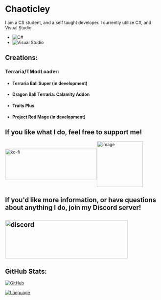 # Chaoticley

I am a CS student, and a self taught developer.  I currently utilize C#, and Visual Studio.

- ![C#](https://img.shields.io/badge/C%23-873887?style=for-the-badge&logo=CSharp&logoColor=WHITE&logoWidth=20)
- ![Visual Studio](https://img.shields.io/badge/Visual_Studio-C994F7?style=for-the-badge&logo=visual-studio&logoColor=WHITE)

## Creations:

### Terraria/TModLoader:
- #### Terraria Ball Super (in development)
- #### Dragon Ball Terraria: Calamity Addon
- #### Traits Plus
- #### Project Red Mage (in development)

## If you like what I do, feel free to support me!

<div style="display: flex; align-items: center;">
    <a href="https://ko-fi.com/X8X2C6OO1">
        <img src="https://ko-fi.com/img/githubbutton_sm.svg?format=code" alt="ko-fi" style="width: 300px; height: 100px;" />
    </a>
    <a href="https://github.com/Chaoticley/Chaoticley/assets/116920211/29542f08-99cb-4d74-8e56-68836abc3b8a">
        <img src="https://github.com/Chaoticley/Chaoticley/assets/116920211/29542f08-99cb-4d74-8e56-68836abc3b8a" alt="image" style="width: 150px; height: 150px;" />
    </a>
</div>


## If you'd like more information, or have questions about anything I do, join my Discord server!

## [<img src="https://pbs.twimg.com/media/EjkzQwvWsAEUN3_?format=png&name=small" alt="discord" width="400" height="125"/>](https://discord.gg/terrariaballsuper)

## GitHub Stats:

[![GitHub](https://github-readme-stats-git-masterrstaa-rickstaa.vercel.app/api?username=chaoticley&theme=tokyonight&show_icons=true)](https://github.com/anuraghazra/github-readme-stats)

[![Language](https://github-readme-stats-git-masterrstaa-rickstaa.vercel.app/api/top-langs/?username=chaoticley&layout=compact&theme=tokyonight)](https://github.com/anuraghazra/github-readme-stats)
